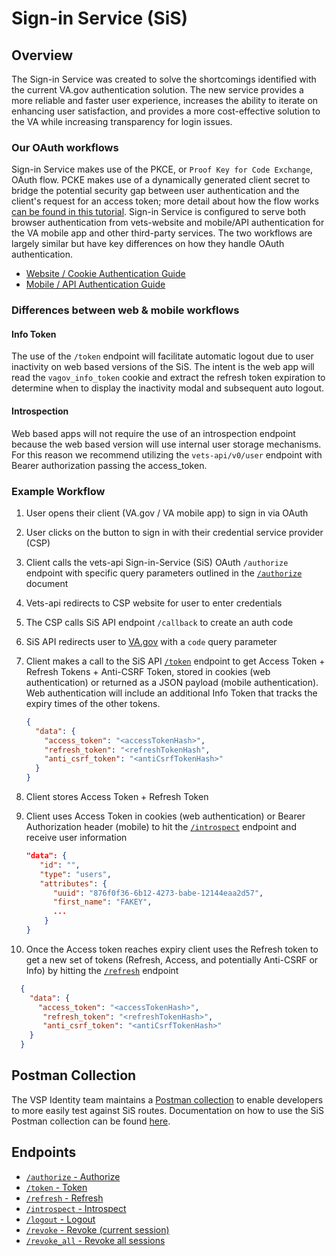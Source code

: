 # Sign-in Service (SiS)

## Overview
The Sign-in Service was created to solve the shortcomings identified with the current VA.gov authentication solution. The new service provides a more reliable and faster user experience, increases the ability to iterate on enhancing user satisfaction, and provides a more cost-effective solution to the VA while increasing transparency for login issues.

### Our OAuth workflows
Sign-in Service makes use of the PKCE, or `Proof Key for Code Exchange`, OAuth flow. PCKE makes use of a dynamically generated client secret to bridge the potential security gap between user authentication and the client's request for an access token; more detail about how the flow works [can be found in this tutorial](https://dropbox.tech/developers/pkce--what-and-why-). Sign-in Service is configured to serve both browser authentication from vets-website and mobile/API authentication for the VA mobile app and other third-party services. The two workflows are largely similar but have key differences on how they handle OAuth authentication.
- [Website / Cookie Authentication Guide](Sign-in-service_Web-OAuth.md)
- [Mobile / API Authentication Guide](Sign-in-service_Mobile-OAuth.md)

### Differences between web & mobile workflows

#### Info Token
The use of the `/token` endpoint will facilitate automatic logout due to user inactivity on web based versions of the SiS. The intent is the web app will read the `vagov_info_token` cookie and extract the refresh token expiration to determine when to display the inactivity modal and subsequent auto logout.

#### Introspection
Web based apps will not require the use of an introspection endpoint because the web based version will use internal user storage mechanisms. For this reason we recommend utilizing the `vets-api/v0/user` endpoint with Bearer authorization passing the access_token.

### Example Workflow
1. User opens their client (VA.gov / VA mobile app) to sign in via OAuth
2. User clicks on the button to sign in with their credential service provider (CSP)
3. Client calls the vets-api Sign-in-Service (SiS) OAuth `/authorize` endpoint with specific query parameters outlined in the [`/authorize`](https://github.com/department-of-veterans-affairs/va.gov-team/blob/master/products/identity/Sign-In%20Service/endpoints/authorize.md) document
4. Vets-api redirects to CSP website for user to enter credentials
5. The CSP calls SiS API endpoint `/callback` to create an auth code
6. SiS API redirects user to [VA.gov](http://VA.gov) with a `code` query parameter
7. Client makes a call to the SiS API [`/token`](https://github.com/department-of-veterans-affairs/va.gov-team/blob/master/products/identity/Sign-In%20Service/endpoints/token.md) endpoint to get Access Token + Refresh Tokens + Anti-CSRF Token, stored in cookies (web authentication) or returned as a JSON payload (mobile authentication). Web authentication will include an additional Info Token that tracks the expiry times of the other tokens.

    ```json
    {
      "data": {
        "access_token": "<accessTokenHash>",
        "refresh_token": "<refreshTokenHash",
        "anti_csrf_token": "<antiCsrfTokenHash>"
      }
    }
    ```
8. Client stores Access Token + Refresh Token
9. Client uses Access Token in cookies (web authentication) or Bearer Authorization header (mobile) to hit the [`/introspect`](https://github.com/department-of-veterans-affairs/va.gov-team/blob/master/products/identity/Sign-In%20Service/endpoints/introspect.md) endpoint and receive user information
    
    ```json
    "data": {
       "id": "",
       "type": "users",
       "attributes": { 
          "uuid": "876f0f36-6b12-4273-babe-12144eaa2d57",
          "first_name": "FAKEY",
          ...
        }
    }
    ```
10. Once the Access token reaches expiry client uses the Refresh token to get a new set of tokens (Refresh, Access, and potentially Anti-CSRF or Info) by hitting the [`/refresh`]((https://github.com/department-of-veterans-affairs/va.gov-team/blob/master/products/identity/Sign-In%20Service/endpoints/refresh.md)) endpoint
    
```json
  {
    "data": {
      "access_token": "<accessTokenHash>",
       "refresh_token": "<refreshTokenHash>",
       "anti_csrf_token": "<antiCsrfTokenHash>"
    }
  }
```

## Postman Collection
The VSP Identity team maintains a [Postman collection](https://github.com/department-of-veterans-affairs/va.gov-team-sensitive/blob/master/teams/vsp/teams/Identity/Sign%20In%20Service/sis_postman_v1.json) to enable developers to more easily test against SiS routes. Documentation on how to use the SiS Postman collection can be found [here](Sign-in-service_Postman.md).

## Endpoints
- [`/authorize` - Authorize](endpoints/authorize.md)
- [`/token` - Token](endpoints/token.md)
- [`/refresh` - Refresh](endpoints/refresh.md)
- [`/introspect` - Introspect](endpoints/introspect.md)
- [`/logout` - Logout](endpoints/logout.md)
- [`/revoke` - Revoke (current session)](endpoints/revoke.md)
- [`/revoke_all` - Revoke all sessions](endpoints/revoke_all.md)

